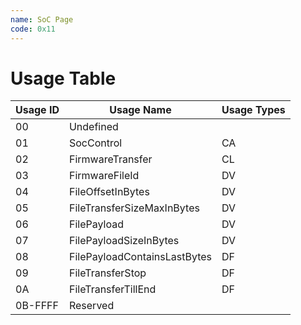 ```yaml
---
name: SoC Page
code: 0x11
---
```

# Usage Table

| Usage ID | Usage Name                   | Usage Types |
|----------|------------------------------|-------------|
| 00       | Undefined                    |             |
| 01       | SocControl                   | CA          |
| 02       | FirmwareTransfer             | CL          |
| 03       | FirmwareFileId               | DV          |
| 04       | FileOffsetInBytes            | DV          |
| 05       | FileTransferSizeMaxInBytes   | DV          |
| 06       | FilePayload                  | DV          |
| 07       | FilePayloadSizeInBytes       | DV          |
| 08       | FilePayloadContainsLastBytes | DF          |
| 09       | FileTransferStop             | DF          |
| 0A       | FileTransferTillEnd          | DF          |
| 0B-FFFF  | Reserved                     |             |
